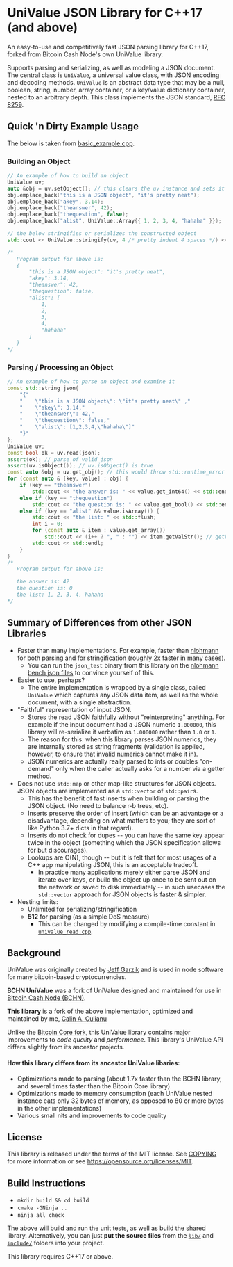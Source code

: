 # UniValue JSON Library for C++17 (and above)

An easy-to-use and competitively fast JSON parsing library for C++17, forked from Bitcoin Cash Node's own UniValue library.

Supports parsing and serializing, as well as modeling a JSON document.  The central class is `UniValue`, a universal value class, with JSON encoding and decoding methods. `UniValue` is an abstract data type that may be a null, boolean, string, number, array container, or a key/value dictionary container, nested to an arbitrary depth. This class implements  the JSON standard, [RFC 8259](https://tools.ietf.org/html/rfc8259).

## Quick 'n Dirty Example Usage

The below is taken from [basic_example.cpp](examples/basic_example.cpp).

### Building an Object
```c++
// An example of how to build an object
UniValue uv;
auto &obj = uv.setObject(); // this clears the uv instance and sets it to type VOBJ, returning a reference to the underlying Object
obj.emplace_back("this is a JSON object", "it's pretty neat");
obj.emplace_back("akey", 3.14);
obj.emplace_back("theanswer", 42);
obj.emplace_back("thequestion", false);
obj.emplace_back("alist", UniValue::Array{{ 1, 2, 3, 4, "hahaha" }});

// the below stringifies or serializes the constructed object
std::cout << UniValue::stringify(uv, 4 /* pretty indent 4 spaces */) << std::endl;

/*
   Program output for above is:
   {
       "this is a JSON object": "it's pretty neat",
       "akey": 3.14,
       "theanswer": 42,
       "thequestion": false,
       "alist": [
           1,
           2,
           3,
           4,
           "hahaha"
       ]
   }
*/
```

### Parsing / Processing an Object

```c++
// An example of how to parse an object and examine it
const std::string json{
    "{"
    "    \"this is a JSON object\": \"it's pretty neat\" ,"
    "    \"akey\": 3.14,"
    "    \"theanswer\": 42,"
    "    \"thequestion\": false,"
    "    \"alist\": [1,2,3,4,\"hahaha\"]"
    "}"
};
UniValue uv;
const bool ok = uv.read(json);
assert(ok); // parse of valid json
assert(uv.isObject()); // uv.isObject() is true
const auto &obj = uv.get_obj(); // this would throw std::runtime_error if !uv.isObject()
for (const auto & [key, value] : obj) {
    if (key == "theanswer")
        std::cout << "the answer is: " << value.get_int64() << std::endl; // throws if the value is not numeric
    else if (key == "thequestion")
        std::cout << "the question is: " << value.get_bool() << std::endl; // throws if value is not boolean
    else if (key == "alist" && value.isArray()) {
        std::cout << "the list: " << std::flush;
        int i = 0;
        for (const auto & item : value.get_array())
            std::cout << (i++ ? ", " : "") << item.getValStr(); // getValStr() returns the contents of either a numeric or a string
        std::cout << std::endl;
    }
}
/*
   Program output for above is:

   the answer is: 42
   the question is: 0
   the list: 1, 2, 3, 4, hahaha
*/
```

## Summary of Differences from other JSON Libraries

- Faster than many implementations.  For example, faster than [nlohmann](https://github.com/nlohmann/json) for both parsing and for stringification (roughly 2x faster in many cases).
  - You can run the `json_test` binary from this library on the [nlohmann bench json files](https://github.com/nlohmann/json_test_data) to convince yourself of this.
- Easier to use, perhaps?
  - The entire implementation is wrapped by a single class, called `UniValue` which captures any JSON data item, as well as the whole document, with a single abstraction.
- "Faithful" representation of input JSON.
  - Stores the read JSON faithfully without "reinterpreting" anything.  For example if the input document had a JSON numeric `1.000000`, this library will re-serialize it verbatim as `1.000000` rather than `1.0` or `1`.
   - The reason for this: when this library parses JSON numerics, they are internally stored as string fragments (validation is applied, however, to ensure that invalid numerics cannot make it in).
   - JSON numerics are actually really parsed to ints or doubles "on-demand" only when the caller actually asks for a number via a getter method.
- Does not use `std::map` or other map-like structures for JSON objects.  JSON objects are implemented as a `std::vector` of `std::pair`s.
   - This has the benefit of fast inserts when building or parsing the JSON object. (No need to balance r-b trees, etc).
   - Inserts preserve the order of insert (which can be an advantage  or a disadvantage, depending on what matters to you; they are sort of like Python 3.7+ dicts in that regard).
   - Inserts do not check for dupes -- you can have the same key appear twice in the object (something which the JSON specification allows for but discourages).
   - Lookups are O(N), though -- but it is felt that for most usages of a C++ app manipulating JSON, this is an acceptable tradeoff.
     - In practice many applications merely either parse JSON and iterate over keys, or build the object up once to be sent out on the network or saved to disk immediately -- in such usecases the `std::vector` approach for JSON objects is faster & simpler.
- Nesting limits:
  - Unlimited for serializing/stringification
  - **512** for parsing (as a simple DoS measure)
    - This can be changed by modifying a compile-time constant in [`univalue_read.cpp`](https://github.com/cculianu/univalue/blob/master/lib/univalue_read.cpp#L31).

## Background

UniValue was originally created by [Jeff Garzik](https://github.com/jgarzik/univalue/) and is used in node software for many bitcoin-based cryptocurrencies.

**BCHN UniValue** was a fork of UniValue designed and maintained for use in [Bitcoin Cash Node (BCHN)](https://bitcoincashnode.org/).

**This library** is a fork of the above implementation, optimized and maintained by me, [Calin A. Culianu](mailto:calin.culianu@gmail.com)

Unlike the [Bitcoin Core fork](https://github.com/bitcoin-core/univalue/), this UniValue library contains major improvements to *code quality* and *performance*. This library's UniValue API differs slightly from its ancestor projects.

#### How this library differs from its ancestor UniValue libaries:

- Optimizations made to parsing (about 1.7x faster than the BCHN library, and several times faster than the Bitcoin Core library)
- Optimizations made to memory consumption (each UniValue nested instance eats only 32 bytes of memory, as opposed to 80 or more bytes in the other implementations)
- Various small nits and improvements to code quality

## License

This library is released under the terms of the MIT license. See [COPYING](COPYING) for more information or see <https://opensource.org/licenses/MIT>.

## Build Instructions

- `mkdir build && cd build`
- `cmake -GNinja ..`
- `ninja all check`

The above will build and run the unit tests, as well as build the shared library. Alternatively, you can just **put the source files** from the [`lib/`](lib) and [`include/`](include) folders into your project.  

This library requires C++17 or above.
